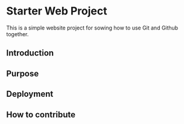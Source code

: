 # Starter Web Project
This is a simple website project for sowing how to use Git and Github together.

## Introduction

## Purpose

## Deployment

## How to contribute

